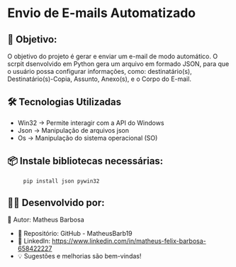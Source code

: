 # Envio de E-mails Automatizado

## 🎯 Objetivo:
O objetivo do projeto é gerar e enviar um e-mail de modo automático. O scrpit dsenvolvido em Python gera um arquivo em formado JSON, para que o usuário possa configurar
informações, como: destinatário(s), Destinatário(s)-Copia, Assunto, Anexo(s), e o Corpo do E-mail.

## 🛠 Tecnologias Utilizadas

- Win32 -> Permite interagir com a API do Windows
- Json -> Manipulação de arquivos json
- Os -> Manipulação do sistema operacional (SO)

## 📦 Instale bibliotecas necessárias:
         pip install json pywin32


## 👨‍💻 Desenvolvido por:

📌 Autor: Matheus Barbosa
- 🔗 Repositório: GitHub - MatheusBarb19
- 🔗 LinkedIn: https://www.linkedin.com/in/matheus-felix-barbosa-658422227
- 💡 Sugestões e melhorias são bem-vindas!
